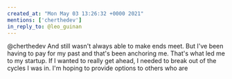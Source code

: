 ```yaml
---
created_at: "Mon May 03 13:26:32 +0000 2021"
mentions: ['cherthedev']
in_reply_to: @leo_guinan
---
```


@cherthedev And still wasn't always able to make ends meet. But I've been having to pay for my past and that's been anchoring me. That's what led me to my startup. If I wanted to really get ahead, I needed to break out of the cycles I was in. I'm hoping to provide options to others who are